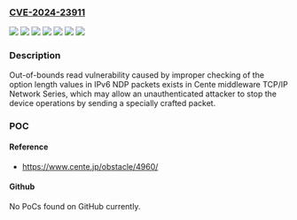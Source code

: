 ### [CVE-2024-23911](https://cve.mitre.org/cgi-bin/cvename.cgi?name=CVE-2024-23911)
![](https://img.shields.io/static/v1?label=Product&message=Cente%20IPv6%20SNMPv2&color=blue)
![](https://img.shields.io/static/v1?label=Product&message=Cente%20IPv6%20SNMPv3&color=blue)
![](https://img.shields.io/static/v1?label=Product&message=Cente%20IPv6&color=blue)
![](https://img.shields.io/static/v1?label=Version&message=0%20&color=brightgreen)
![](https://img.shields.io/static/v1?label=Version&message=Ver.1.51%20and%20earlier%20&color=brightgreen)
![](https://img.shields.io/static/v1?label=Version&message=Ver.2.30%20and%20earlier%20&color=brightgreen)
![](https://img.shields.io/static/v1?label=Vulnerability&message=Out-of-bounds%20read&color=brightgreen)

### Description

Out-of-bounds read vulnerability caused by improper checking of the option length values in IPv6 NDP packets exists in Cente middleware TCP/IP Network Series, which may allow an unauthenticated attacker to stop the device operations by sending a specially crafted packet.

### POC

#### Reference
- https://www.cente.jp/obstacle/4960/

#### Github
No PoCs found on GitHub currently.

